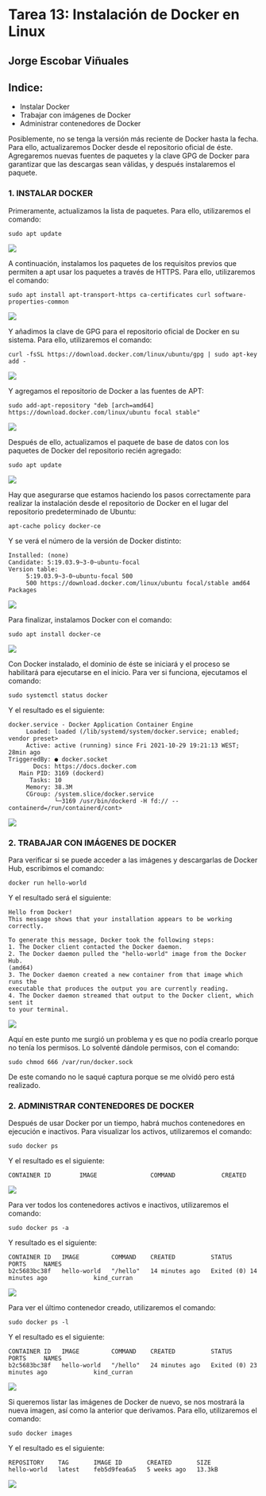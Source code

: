# Tarea 13: Instalación de Docker en Linux

  ## Jorge Escobar Viñuales

  ## Indice:
 - Instalar Docker
 - Trabajar con imágenes de Docker
 - Administrar contenedores de Docker

Posiblemente, no se tenga la versión más reciente de Docker hasta la fecha. Para ello, actualizaremos Docker desde el repositorio oficial de éste. Agregaremos nuevas fuentes de paquetes y la clave GPG de Docker para garantizar que las descargas sean válidas, y después instalaremos el paquete.

 ### 1. INSTALAR DOCKER

Primeramente, actualizamos la lista de paquetes. Para ello, utilizaremos el comando:

    sudo apt update
    
![](https://github.com/Jorgeev27/GIT/blob/main/img/Tarea%2013%20-%20Instalaci%C3%B3n%20de%20Docker%20en%20Linux/Docker%201.png)

A continuación, instalamos los paquetes de los requisitos previos que permiten a apt usar los paquetes a través de HTTPS. Para ello, utilizaremos el comando:

    sudo apt install apt-transport-https ca-certificates curl software-properties-common
    
![](https://github.com/Jorgeev27/GIT/blob/main/img/Tarea%2013%20-%20Instalaci%C3%B3n%20de%20Docker%20en%20Linux/Docker%202.png)    

Y añadimos la clave de GPG para el repositorio oficial de Docker en su sistema. Para ello, utilizaremos el comando:

    curl -fsSL https://download.docker.com/linux/ubuntu/gpg | sudo apt-key add -
    
![](https://github.com/Jorgeev27/GIT/blob/main/img/Tarea%2013%20-%20Instalaci%C3%B3n%20de%20Docker%20en%20Linux/Docker%203.png)

Y agregamos el repositorio de Docker a las fuentes de APT:

    sudo add-apt-repository "deb [arch=amd64] https://download.docker.com/linux/ubuntu focal stable"
    
![](https://github.com/Jorgeev27/GIT/blob/main/img/Tarea%2013%20-%20Instalaci%C3%B3n%20de%20Docker%20en%20Linux/Docker%204.png)

Después de ello, actualizamos el paquete de base de datos con los paquetes de Docker del repositorio recién agregado:

    sudo apt update

![](https://github.com/Jorgeev27/GIT/blob/main/img/Tarea%2013%20-%20Instalaci%C3%B3n%20de%20Docker%20en%20Linux/Docker%205.png)

Hay que asegurarse que estamos haciendo los pasos correctamente para realizar la instalación desde el repositorio de Docker en el lugar del repositorio predeterminado de Ubuntu:

    apt-cache policy docker-ce

Y se verá el número de la versión de Docker distinto:

    Installed: (none)
    Candidate: 5:19.03.9~3-0~ubuntu-focal
    Version table:
         5:19.03.9~3-0~ubuntu-focal 500
         500 https://download.docker.com/linux/ubuntu focal/stable amd64 Packages

![](https://github.com/Jorgeev27/GIT/blob/main/img/Tarea%2013%20-%20Instalaci%C3%B3n%20de%20Docker%20en%20Linux/Docker%206.png)

Para finalizar, instalamos Docker con el comando:

    sudo apt install docker-ce

![](https://github.com/Jorgeev27/GIT/blob/main/img/Tarea%2013%20-%20Instalaci%C3%B3n%20de%20Docker%20en%20Linux/Docker%207.png)

Con Docker instalado, el dominio de éste se iniciará y el proceso se habilitará para ejecutarse en el inicio. Para ver si funciona, ejecutamos el comando:

    sudo systemctl status docker

Y el resultado es el siguiente:

    docker.service - Docker Application Container Engine
         Loaded: loaded (/lib/systemd/system/docker.service; enabled; vendor preset>
         Active: active (running) since Fri 2021-10-29 19:21:13 WEST; 28min ago
    TriggeredBy: ● docker.socket
           Docs: https://docs.docker.com
       Main PID: 3169 (dockerd)
          Tasks: 10
         Memory: 38.3M
         CGroup: /system.slice/docker.service
                 └─3169 /usr/bin/dockerd -H fd:// --containerd=/run/containerd/cont>

![](https://github.com/Jorgeev27/GIT/blob/main/img/Tarea%2013%20-%20Instalaci%C3%B3n%20de%20Docker%20en%20Linux/Docker%208.png)

  ### 2. TRABAJAR CON IMÁGENES DE DOCKER

Para verificar si se puede acceder a las imágenes y descargarlas de Docker Hub, escribimos el comando:

    docker run hello-world

Y el resultado será el siguiente:

    Hello from Docker!
    This message shows that your installation appears to be working correctly.

    To generate this message, Docker took the following steps:
    1. The Docker client contacted the Docker daemon.
    2. The Docker daemon pulled the "hello-world" image from the Docker Hub.
    (amd64)
    3. The Docker daemon created a new container from that image which runs the
    executable that produces the output you are currently reading.
    4. The Docker daemon streamed that output to the Docker client, which sent it
    to your terminal.

![](https://github.com/Jorgeev27/GIT/blob/main/img/Tarea%2013%20-%20Instalaci%C3%B3n%20de%20Docker%20en%20Linux/Docker%209.png)

Aquí en este punto me surgió un problema y es que no podía crearlo porque no tenía los permisos. Lo solventé dándole permisos, con el comando:

    sudo chmod 666 /var/run/docker.sock

De este comando no le saqué captura porque se me olvidó pero está realizado.

  ### 2. ADMINISTRAR CONTENEDORES DE DOCKER

Después de usar Docker por un tiempo, habrá muchos contenedores en ejecución e inactivos. Para visualizar los activos, utilizaremos el comando:

    sudo docker ps

Y el resultado es el siguiente:

    CONTAINER ID        IMAGE               COMMAND             CREATED

![](https://github.com/Jorgeev27/GIT/blob/main/img/Tarea%2013%20-%20Instalaci%C3%B3n%20de%20Docker%20en%20Linux/Docker%2010.png)

Para ver todos los contenedores activos e inactivos, utilizaremos el comando:

    sudo docker ps -a

Y resultado es el siguiente:

    CONTAINER ID   IMAGE         COMMAND    CREATED          STATUS                      PORTS     NAMES
    b2c5683bc38f   hello-world   "/hello"   14 minutes ago   Exited (0) 14 minutes ago             kind_curran

![](https://github.com/Jorgeev27/GIT/blob/main/img/Tarea%2013%20-%20Instalaci%C3%B3n%20de%20Docker%20en%20Linux/Docker%2011.png)

Para ver el último contenedor creado, utilizaremos el comando:

    sudo docker ps -l

Y el resultado es el siguiente:

    CONTAINER ID   IMAGE         COMMAND    CREATED          STATUS                      PORTS     NAMES
    b2c5683bc38f   hello-world   "/hello"   24 minutes ago   Exited (0) 23 minutes ago             kind_curran

![](https://github.com/Jorgeev27/GIT/blob/main/img/Tarea%2013%20-%20Instalaci%C3%B3n%20de%20Docker%20en%20Linux/Docker%2012.png)

Si queremos listar las imágenes de Docker de nuevo, se nos mostrará la nueva imagen, así como la anterior que derivamos. Para ello, utilizaremos el comando:

    sudo docker images

Y el resultado es el siguiente:

    REPOSITORY    TAG       IMAGE ID       CREATED       SIZE
    hello-world   latest    feb5d9fea6a5   5 weeks ago   13.3kB

![](https://github.com/Jorgeev27/GIT/blob/main/img/Tarea%2013%20-%20Instalaci%C3%B3n%20de%20Docker%20en%20Linux/Docker%2013.png)
